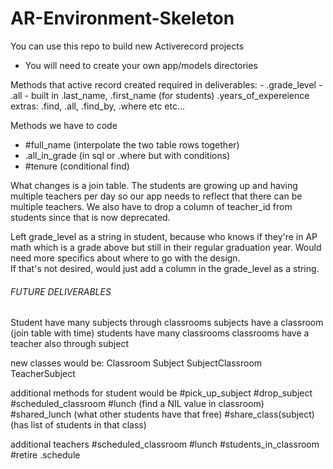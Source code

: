 # AR-Environment-Skeleton

You can use this repo to build new Activerecord projects

* You will need to create your own app/models directories

Methods that active record created
required in deliverables:
    - .grade_level
    - .all
    - built in .last_name, .first_name (for students) .years_of_expereience
extras: .find, .all, .find_by, .where etc etc...

Methods we have to code 
- #full_name (interpolate the two table rows together)
- .all_in_grade (in sql or .where but with conditions)
- #tenure (conditional find)


What changes is a join table.  The students are growing up and having multiple
teachers per day so our app needs to reflect that there can be multiple teachers.
We also have to drop a column of teacher_id from students since that is now deprecated.

Left grade_level as a string in student, because who knows if they're in AP math which is a grade above but still in their regular graduation year.  Would need more specifics about where to go with the design.  
If that's not desired, would just add a column in the grade_level as a string. 


###### FUTURE DELIVERABLES

Student have many subjects through classrooms
subjects have a classroom (join table with time)
students have many classrooms
classrooms have a teacher also through subject 

new classes would be:
Classroom
Subject
SubjectClassroom
TeacherSubject

additional methods for student would be
#pick_up_subject
#drop_subject
#scheduled_classroom
#lunch                  (find a NIL value in classroom)
#shared_lunch           (what other students have that free)
#share_class(subject)   (has list of students in that class)


additional teachers 
#scheduled_classroom
#lunch
#students_in_classroom
#retire
.schedule 
